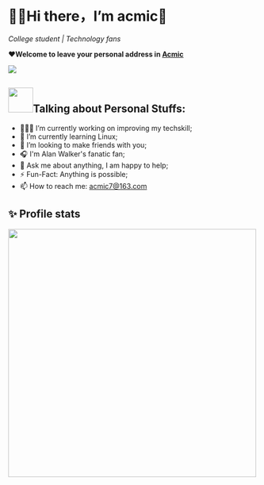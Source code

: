 # 👨‍💻Hi there，I’m acmic👋
_College student | Technology fans_

__❤️Welcome to leave your personal address in [Acmic](https://acmic.top/)__

![](https://visitor-badge.glitch.me/badge?page_id=acmic7.readme)
## <img src="https://camo.githubusercontent.com/be37cdc8f930300096c506ad4574eaae977c48fbb2705cfcb92f4eeab8282c7a/68747470733a2f2f6d656469612e67697068792e636f6d2f6d656469612f56674344417a634b767352364f4d307557672f67697068792e676966" width="50px">Talking about Personal Stuffs:
- 👨🏽‍💻 I’m currently working on improving my techskill;
- 🌱 I’m currently learning Linux;
- 👯 I’m looking to make friends with you;
- 🎧 I'm Alan Walker's fanatic fan;
- 💬 Ask me about anything, I am happy to help;
- ⚡️ Fun-Fact: Anything is possible;
- 📫 How to reach me: acmic7@163.com
## ✨ Profile stats
<img class="githubimg" src="https://github-readme-stats.vercel.app/api?username=acmic7&show_icons=true&theme=tokyonight" width="500px">







